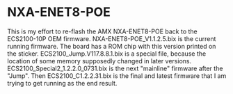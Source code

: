 # NXA-ENET8-POE
This is my effort to re-flash the AMX NXA-ENET8-POE back to the ECS2100-10P OEM firmware.
NXA-ENET8-POE_V1.1.2.5.bix is the current running firmware. The board has a ROM chip with this version printed on the sticker. ECS2100_Jump.V117.8.8.1.bix is a 
special file, because the location of some memory supposedly changed in later versions. ECS2100_Special2_1.2.2.0_0731.bix is the next "mainline" firmware after the 
"Jump". Then ECS2100_C1.2.2.31.bix is the final and latest firmware that I am trying to get running as the end result.
